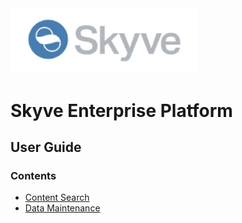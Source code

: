 <img src="media/skyve-logo.png" width="300" style="margin: 0 auto; text-align: center" alt="Skyve logo" />

# Skyve Enterprise Platform
## User Guide

### Contents

* [Content Search](content-search.md)
* [Data Maintenance](data-maintenance.md)